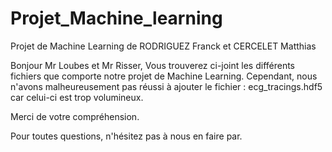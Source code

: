 # Projet_Machine_learning
Projet de Machine Learning  de RODRIGUEZ Franck et CERCELET Matthias


Bonjour Mr Loubes et Mr Risser, 
  Vous trouverez ci-joint les différents fichiers que comporte notre projet de Machine Learning. Cependant, nous n'avons malheureusement pas réussi à ajouter 
  le fichier : ecg_tracings.hdf5 car celui-ci est trop volumineux.
  
  Merci de votre compréhension.
  
  Pour toutes questions, n'hésitez pas à nous en faire par.
